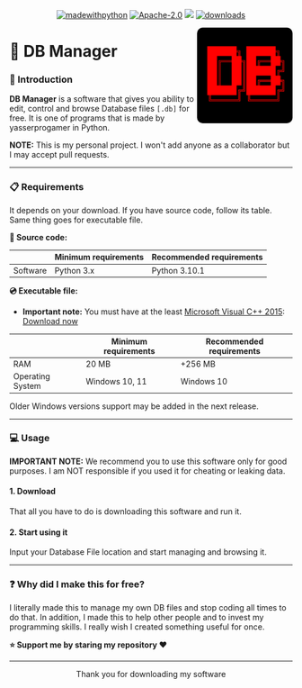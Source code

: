 <p align="center">  
<a href="https://www.python.org/"> <img src="https://img.shields.io/badge/made%20with-python%20%F0%9F%90%8D-brightgreen" alt="madewithpython" border="0"></a>
<a href="https://github.com/yasserprogamer/DBManager/blob/main/LICENSE"> <img src="https://img.shields.io/github/license/yasserprogamer/DBManager" alt="Apache-2.0" border="0"></a> 
<a href="https://github.com/yasserprogamer/DBManager/releases"> <img src="https://img.shields.io/github/v/release/yasserprogamer/DBManager?include_prereleases" alt"latestrelease"></a>
<a href="https://github.com/yasserprogamer/DBManager/releases"> <img src="https://img.shields.io/github/downloads/yasserprogamer/DBManager/total" alt="downloads" border="0"></a>
</p>

<img src="logo.png" width="170" height="170" align="right" style="border-radius: 10px" />

# 💾 DB Manager

### 📕 Introduction

**DB Manager** is a software that gives you ability to edit, control and browse Database files `[.db]` for free. It is one of programs that is made by yasserprogamer in Python.

**NOTE:** This is my personal project. I won't add anyone as a collaborator but I may accept pull requests.

---

### 📋 Requirements

It depends on your download. If you have source code, follow its table. Same thing goes for executable file.

**📄 Source code:**

|          | Minimum requirements | Recommended requirements |
| -------- | -------------------- | ------------------------ |
| Software | Python 3.x           | Python 3.10.1            |

**💿 Executable file:**

- **Important note:** You must have at the least <u>Microsoft Visual C++ 2015</u>: [Download now](https://www.microsoft.com/en-us/download/details.aspx?id=53840)

|                  | Minimum requirements | Recommended requirements |
| ---------------- | -------------------- | ------------------------ |
| RAM              | 20 MB                | +256 MB                  |
| Operating System | Windows 10, 11       | Windows 10               |

Older Windows versions support may be added in the next release.

---

### 💻 Usage

**IMPORTANT NOTE:** We recommend you to use this software only for good purposes. I am NOT responsible if you used it for cheating or leaking data.

#### 1. Download

That all you have to do is downloading this software and run it.

#### 2. Start using it

Input your Database File location and start managing and browsing it.

---

### ❓ Why did I make this for free?

I literally made this to manage my own DB files and stop coding all times to do that. In addition, I made this to help other people and to invest my programming skills. I really wish I created something useful for once. 



**⭐ Support me by staring my repository ❤️**

---

<div align="center">
Thank you for downloading my software
</div>